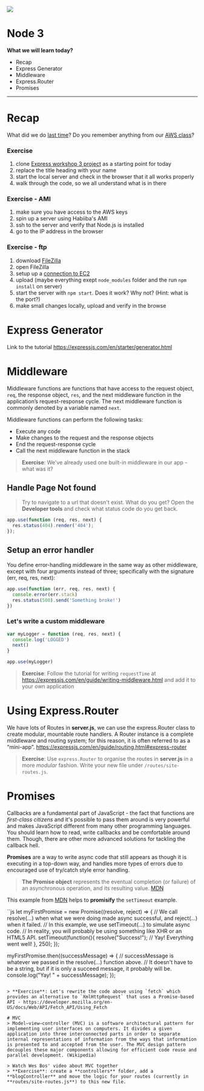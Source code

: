 ![](https://img.shields.io/badge/status-draft-darkred.svg) 
# Node 3
**What we will learn today?**
- Recap
- Express Generator
- Middleware
- Express.Router
- Promises
---

# Recap
What did we do [last time](https://github.com/CodeYourFuture/syllabus/blob/scotland/node-db/lesson2.md)? 
Do you remember anything from our [AWS class](https://github.com/Michael-Antczak/Introduction-to-Amazon-Web-Services)? 

### Exercise 
1. clone [Express workshop 3 project](https://github.com/CodeYourFuture/Express-workshop-3) as a starting point for today
1. replace the title heading with your name
1. start the local server and check in the browser that it all works properly
1. walk through the code, so we all understand what is in there

### Exercise - AMI 
1. make sure you have access to the AWS keys
1. spin up a server using Habiiba's AMI
1. ssh to the server and verify that Node.js is installed
1. go to the IP address in the browser

### Exercise - ftp
1. download [FileZilla](https://filezilla-project.org/download.php?type=client)
1. open FileZilla
1. setup up a [connection to EC2](https://stackoverflow.com/questions/16744863/connect-to-amazon-ec2-file-directory-using-filezilla-and-sftp)
1. upload (maybe everything exept `node_modules` folder and the run `npm install` on server)
1. start the server with `npm start`. Does it work? Why not? (Hint: what is the port?)
1. make small changes locally, upload and verify in the browse

# Express Generator

Link to the tutorial https://expressjs.com/en/starter/generator.html

# Middleware
Middleware functions are functions that have access to the request object, `req`, the response object, `res`, and the next middleware function in the application’s request-response cycle. The next middleware function is commonly denoted by a variable named `next`.

Middleware functions can perform the following tasks:

- Execute any code
- Make changes to the request and the response objects
- End the request-response cycle
- Call the next middleware function in the stack

> **Exercise**: We've already used one built-in middleware in our app - what was it?

## Handle Page Not found
> Try to navigate to a url that doesn't exist. What do you get? Open the **Developer tools** and check what status code do you get back.

```js
app.use(function (req, res, next) {
  res.status(404).render('404');
});
```

## Setup an error handler
You define error-handling middleware in the same way as other middleware, except with four arguments instead of three; specifically with the signature (err, req, res, next):

```js
app.use(function (err, req, res, next) {
  console.error(err.stack)
  res.status(500).send('Something broke!')
})
```

### Let's write a custom middleware
```js
var myLogger = function (req, res, next) {
  console.log('LOGGED')
  next()
}

app.use(myLogger)
```

> **Exercise**: Follow the tutorial for writing `requestTime` at https://expressjs.com/en/guide/writing-middleware.html and add it to your own application

# Using Express.Router
We have lots of Routes in **server.js**, we can use the express.Router class to create modular, mountable route handlers. A Router instance is a complete middleware and routing system; for this reason, it is often referred to as a “mini-app”.
https://expressjs.com/en/guide/routing.html#express-router

> **Exercise**: Use `express.Router` to organise the routes in **server.js** in a more *modular* fashion. Write your new file under `/routes/site-routes.js`.

# Promises
Callbacks are a fundamental part of JavaScript - the fact that functions are *first-class citizens* and it's possible to pass them around is very powerful and makes JavaScript different from many other programming languages. You should learn how to read, write callbacks and be comfortable around them. Though, there are other more advanced solutions for tackling the callback hell.

**Promises** are a way to write async code that still appears as though it is executing in a top-down way, and handles more types of errors due to encouraged use of try/catch style error handling.

> **The Promise object** represents the eventual completion (or failure) of an asynchronous operation, and its resulting value. [MDN](https://developer.mozilla.org/en/docs/Web/JavaScript/Reference/Global_Objects/Promise)

This example from [MDN](https://developer.mozilla.org/en/docs/Web/JavaScript/Reference/Global_Objects/Promise) helps to **promisify** the `setTimeout` example. 

``js
let myFirstPromise = new Promise((resolve, reject) => {
  // We call resolve(...) when what we were doing made async successful, and reject(...) when it failed.
  // In this example, we use setTimeout(...) to simulate async code. 
  // In reality, you will probably be using something like XHR or an HTML5 API.
  setTimeout(function(){
    resolve("Success!"); // Yay! Everything went well!
  }, 250);
});

myFirstPromise.then((successMessage) => {
  // successMessage is whatever we passed in the resolve(...) function above.
  // It doesn't have to be a string, but if it is only a succeed message, it probably will be.
  console.log("Yay! " + successMessage);
});
```

> **Exercise**: Let's rewrite the code above using `fetch` which provides an alternative to `XmlHttpRequest` that uses a Promise-based API - https://developer.mozilla.org/en-US/docs/Web/API/Fetch_API/Using_Fetch

# MVC
> Model–view–controller (MVC) is a software architectural pattern for implementing user interfaces on computers. It divides a given application into three interconnected parts in order to separate internal representations of information from the ways that information is presented to and accepted from the user. The MVC design pattern decouples these major components allowing for efficient code reuse and parallel development. (Wikipedia)

> Watch Wes Bos' video about MVC together
> **Exercise**: create a **controllers** folder, add a **blogController** and move the logic for your routes (currently in **routes/site-routes.js**) to this new file.
